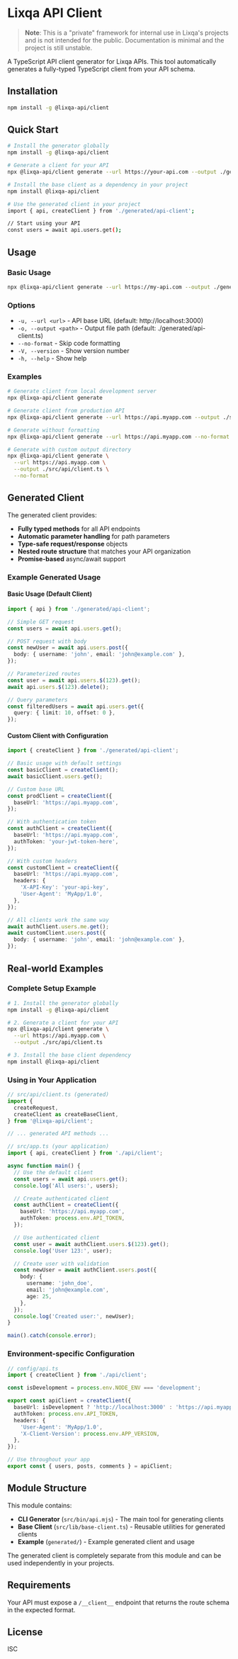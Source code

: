 # Lixqa API Client

> **Note**: This is a "private" framework for internal use in Lixqa's projects and is not intended for the public. Documentation is minimal and the project is still unstable.

A TypeScript API client generator for Lixqa APIs. This tool automatically generates a fully-typed TypeScript client from your API schema.

## Installation

```bash
npm install -g @lixqa-api/client
```

## Quick Start

```bash
# Install the generator globally
npm install -g @lixqa-api/client

# Generate a client for your API
npx @lixqa-api/client generate --url https://your-api.com --output ./generated/api-client.ts

# Install the base client as a dependency in your project
npm install @lixqa-api/client

# Use the generated client in your project
import { api, createClient } from './generated/api-client';

// Start using your API
const users = await api.users.get();
```

## Usage

### Basic Usage

```bash
npx @lixqa-api/client generate --url https://my-api.com --output ./generated/api-client.ts
```

### Options

- `-u, --url <url>` - API base URL (default: http://localhost:3000)
- `-o, --output <path>` - Output file path (default: ./generated/api-client.ts)
- `--no-format` - Skip code formatting
- `-V, --version` - Show version number
- `-h, --help` - Show help

### Examples

```bash
# Generate client from local development server
npx @lixqa-api/client generate

# Generate client from production API
npx @lixqa-api/client generate --url https://api.myapp.com --output ./src/api/client.ts

# Generate without formatting
npx @lixqa-api/client generate --url https://api.myapp.com --no-format

# Generate with custom output directory
npx @lixqa-api/client generate \
  --url https://api.myapp.com \
  --output ./src/api/client.ts \
  --no-format
```

## Generated Client

The generated client provides:

- **Fully typed methods** for all API endpoints
- **Automatic parameter handling** for path parameters
- **Type-safe request/response** objects
- **Nested route structure** that matches your API organization
- **Promise-based** async/await support

### Example Generated Usage

#### Basic Usage (Default Client)

```typescript
import { api } from './generated/api-client';

// Simple GET request
const users = await api.users.get();

// POST request with body
const newUser = await api.users.post({
  body: { username: 'john', email: 'john@example.com' },
});

// Parameterized routes
const user = await api.users.$(123).get();
await api.users.$(123).delete();

// Query parameters
const filteredUsers = await api.users.get({
  query: { limit: 10, offset: 0 },
});
```

#### Custom Client with Configuration

```typescript
import { createClient } from './generated/api-client';

// Basic usage with default settings
const basicClient = createClient();
await basicClient.users.get();

// Custom base URL
const prodClient = createClient({
  baseUrl: 'https://api.myapp.com',
});

// With authentication token
const authClient = createClient({
  baseUrl: 'https://api.myapp.com',
  authToken: 'your-jwt-token-here',
});

// With custom headers
const customClient = createClient({
  baseUrl: 'https://api.myapp.com',
  headers: {
    'X-API-Key': 'your-api-key',
    'User-Agent': 'MyApp/1.0',
  },
});

// All clients work the same way
await authClient.users.me.get();
await customClient.users.post({
  body: { username: 'john', email: 'john@example.com' },
});
```

## Real-world Examples

### Complete Setup Example

```bash
# 1. Install the generator globally
npm install -g @lixqa-api/client

# 2. Generate a client for your API
npx @lixqa-api/client generate \
  --url https://api.myapp.com \
  --output ./src/api/client.ts

# 3. Install the base client dependency
npm install @lixqa-api/client
```

### Using in Your Application

```typescript
// src/api/client.ts (generated)
import {
  createRequest,
  createClient as createBaseClient,
} from '@lixqa-api/client';

// ... generated API methods ...

// src/app.ts (your application)
import { api, createClient } from './api/client';

async function main() {
  // Use the default client
  const users = await api.users.get();
  console.log('All users:', users);

  // Create authenticated client
  const authClient = createClient({
    baseUrl: 'https://api.myapp.com',
    authToken: process.env.API_TOKEN,
  });

  // Use authenticated client
  const user = await authClient.users.$(123).get();
  console.log('User 123:', user);

  // Create user with validation
  const newUser = await authClient.users.post({
    body: {
      username: 'john_doe',
      email: 'john@example.com',
      age: 25,
    },
  });
  console.log('Created user:', newUser);
}

main().catch(console.error);
```

### Environment-specific Configuration

```typescript
// config/api.ts
import { createClient } from './api/client';

const isDevelopment = process.env.NODE_ENV === 'development';

export const apiClient = createClient({
  baseUrl: isDevelopment ? 'http://localhost:3000' : 'https://api.myapp.com',
  authToken: process.env.API_TOKEN,
  headers: {
    'User-Agent': 'MyApp/1.0',
    'X-Client-Version': process.env.APP_VERSION,
  },
});

// Use throughout your app
export const { users, posts, comments } = apiClient;
```

## Module Structure

This module contains:

- **CLI Generator** (`src/bin/api.mjs`) - The main tool for generating clients
- **Base Client** (`src/lib/base-client.ts`) - Reusable utilities for generated clients
- **Example** (`generated/`) - Example generated client and usage

The generated client is completely separate from this module and can be used independently in your projects.

## Requirements

Your API must expose a `/__client__` endpoint that returns the route schema in the expected format.

## License

ISC
